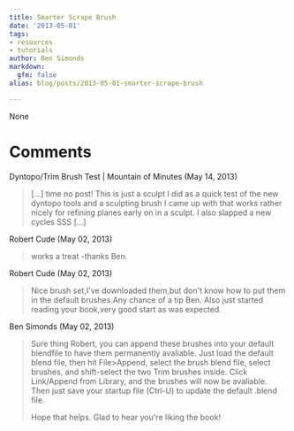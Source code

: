 ```yaml
---
title: Smarter Scrape Brush
date: '2013-05-01'
tags:
- resources
- tutorials
author: Ben Simonds
markdown:
  gfm: false
alias: blog/posts/2013-05-01-smarter-scrape-brush

---
```


None




# Comments


Dyntopo/Trim Brush Test | Mountain of Minutes (May 14, 2013)
> [&#8230;] time no post! This is just a sculpt I did as a quick test of the new dyntopo tools and a sculpting brush I came up with that works rather nicely for refining planes early on in a sculpt. I also slapped a new cycles SSS [&#8230;]

Robert Cude (May 02, 2013)
> works a treat -thanks Ben.

Robert Cude (May 02, 2013)
> Nice brush set,I've downloaded them,but don't know how to put them in the default brushes.Any chance of a tip Ben.
>                   Also just started reading your book,very good start as was expected.

Ben Simonds (May 02, 2013)
> Sure thing Robert, you can append these brushes into your default blendfile to have them permanently avaliable. Just load the default blend file, then hit File&gt;Append, select the brush blend file, select brushes, and shift-select the two Trim brushes inside. Click Link/Append from Library, and the brushes will now be avaliable. Then just save your startup file (Ctrl-U) to update the default .blend file.
> 
> 
> Hope that helps. Glad to hear you're liking the book!
